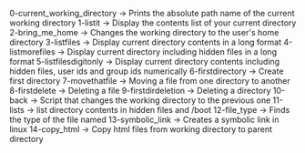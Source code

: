 0-current_working_directory ->  Prints the absolute path name of the current working directory
1-listit -> Display the contents list of your current directory
2-bring_me_home -> Changes the working directory to the user's home directory
3-listfiles -> Display current directory contents in a long format
4-listmorefiles -> Display current directory including hidden files in a long format
5-listfilesdigitonly -> Display current directory contents including hidden files, user  ids and group ids numerically
6-firstdirectory -> Create first directory
7-movethatfile -> Moving a file from one directory to another
8-firstdelete -> Deleting a file
9-firstdirdeletion -> Deleting a directory
10-back -> Script that changes the working directory to the previous one
11-lists -> list directory contents in hidden files and /boot
12-file_type -> Finds the type of the file named
13-symbolic_link -> Creates a symbolic link in linux
14-copy_html -> Copy html files from working directory to parent directory


